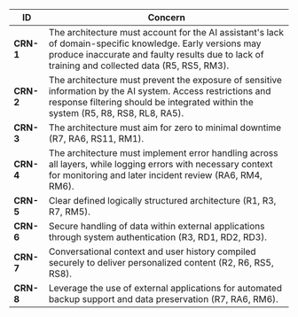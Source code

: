 | **ID** | **Concern** |
|---------|-------------|
| **CRN-1** | The architecture must account for the AI assistant's lack of domain-specific knowledge. Early versions may produce inaccurate and faulty results due to lack of training and collected data (R5, RS5, RM3). |
| **CRN-2** | The architecture must prevent the exposure of sensitive information by the AI system. Access restrictions and response filtering should be integrated within the system (R5, R8, RS8, RL8, RA5). |
| **CRN-3** | The architecture must aim for zero to minimal downtime (R7, RA6, RS11, RM1). |
| **CRN-4** | The architecture must implement error handling across all layers, while logging errors with necessary context for monitoring and later incident review (RA6, RM4, RM6). |
| **CRN-5** | Clear defined logically structured architecture (R1, R3, R7, RM5). |
| **CRN-6** | Secure handling of data within external applications through system authentication (R3, RD1, RD2, RD3). |
| **CRN-7** | Conversational context and user history compiled securely to deliver personalized content (R2, R6, RS5, RS8). |
| **CRN-8** | Leverage the use of external applications for automated backup support and data preservation (R7, RA6, RM6). |
